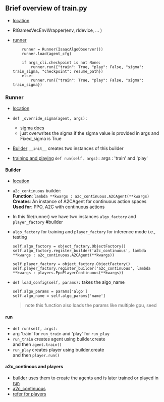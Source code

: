 ## Brief overview of train.py
- [location](../../isaaclab/scripts/reinforcement_learning/rl_games/train.py)
- RlGamesVecEnvWrapper(env, rldevice, ... )

- [runner](#runner)

    ```
        runner = Runner(IsaacAlgoObserver())
        runner.load(agent_cfg)

    ```

    ```
        if args_cli.checkpoint is not None:
            runner.run({"train": True, "play": False, "sigma": train_sigma, "checkpoint": resume_path})
        else:
            runner.run({"train": True, "play": False, "sigma": train_sigma})
    ```

### Runner
- [location](../../isaaclab/_isaac_sim/kit/python/lib/python3.10/site-packages/rl_games/torch_runner.py)
   
- ```def _override_sigma(agent, args):```
  - [sigma docs](rl_games_cfg.md#sigma)
  - just overwrites the sigma if the sigma value is provided in args and Fixed_sigma is True

- [Builder](#Builder) `__init__` creates two instances of this builder
- [training and playing](#run) `def run(self, args):` args : 'train' and 'play'

#### Builder
- [location](../../isaaclab/_isaac_sim/kit/python/lib/python3.10/site-packages/rl_games/common/object_factory.py)  

- `a2c_continuous` builder:   
**Function**: ```lambda **kwargs : a2c_continuous.A2CAgent(**kwargs)```  
**Creates**: An instance of A2CAgent for continuous action spaces   
**Used for**: PPO, A2C with continuous actions

- In this file(runner) we have two instances `algo_factory` and `player_factory` #builder
- `algo_factory` for training and  `player_factory` for inference mode i.e., testing 
  ```
  self.algo_factory = object_factory.ObjectFactory()
  self.algo_factory.register_builder('a2c_continuous', lambda **kwargs : a2c_continuous.A2CAgent(**kwargs))     
  ```
  ```
  self.player_factory = object_factory.ObjectFactory()
  self.player_factory.register_builder('a2c_continuous', lambda **kwargs : players.PpoPlayerContinuous(**kwargs))
  ```

- `def load_config(self, params):` takes the algo_name
    ```
    self.algo_params = params['algo']
    self.algo_name = self.algo_params['name']   
    ```
    > note this function also loads the params like multiple gpu, seed

#### run

- `def run(self, args):`
- arg 'train' for `run_train` and 'play' for `run_play`
- `run_train` creates agent using builder.create  
   and then `agent.train()`
- `run_play` creates player using builder.create  
   and then `player.run()`


#### a2c_continous and players
- [builder](#builder) uses them to create the agents and is later trained or played in [run](#run)
- [a2c_continuous](#training_agents.md)
- [refer for players]()